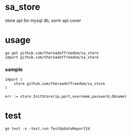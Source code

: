 # sa_store
store api for mysql db, xorm api cover


# usage 
```
go get github.com/theroadoffreedom/sa_store
import github.com/theroadoffreedom/sa_store
```

### sample
```
import (
	store github.com/theroadoffreedom/sa_store
)

err := store.InitStore(ip,port,username,password,dbname)
```

# test
```
go test -v -test.run TestUpdateReportId
```
